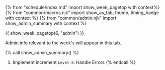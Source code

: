 {% from "schedule/index.md" import show_week_pagetop with context%}
{% from "common/macros.njk" import show_as_tab, thumb, timing_badge with context %}
{% from "common/admin.njk" import show_admin_summary with context %}

{{ show_week_pagetop(6, "admin") }}

<box type="info" dismissible>

Admin info relevant to the week's will appear in this tab.
</box>

{% call show_admin_summary() %}
1. Implement increment `Level-5`: Handle Errors
{% endcall %}

<include src="dukeFragment.md" boilerplate var-displacement="../.." var-header="**`Level-5`: Handle Errors**" var-fragment="text.md#level5" />
